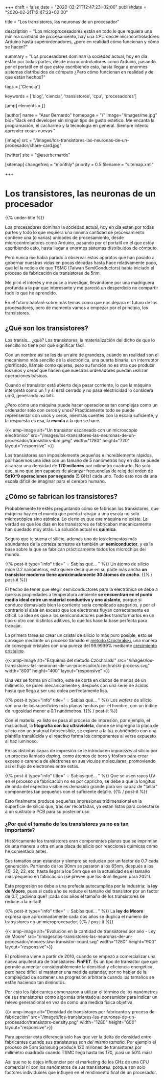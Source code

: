 +++
draft = false
date = "2020-02-21T12:47:23+02:00"
publishdate = "2020-02-21T12:47:23+02:00"

title = "Los transistores, las neuronas de un procesador"

description = "Los microprocesadores están en todo lo que requiera una mínima cantidad de procesamiento, hay una CPU desde microcontroladores Arduino hasta superordenadores, ¿pero en realidad cómo funcionan y cómo se hacen?"

summary = "Los procesadores dominan la sociedad actual, hoy en día están por todas partes, desde microcontroladores como Arduino, pasando por el portatil en el que estoy escribiendo esto, hasta llegar a enormes sistemas distribuidos de cómputo ¿Pero cómo funcionan en realidad y de que están hechos?"

tags = ['Ciencia']

keywords = ['blog', 'ciencia', 'transistores', 'cpu', 'procesadores']

[amp]
    elements = []

[author]
    name = "Asur Bernardo"
    homepage = "/"
    image="/images/me.jpg"
    bio="Back end developer sin ningún tipo de gusto estético. Me encanta la programación, el cacharreo y la tecnología en general. Siempre intento aprender cosas nuevas."

[image]
    src = "/images/los-transistores-las-neuronas-de-un-procesador/share-card.jpg"

[twitter]
    site = "@asurbernardo"

[sitemap]
  changefreq = "monthly"
  priority = 0.5
  filename = "sitemap.xml"

+++

# Los transistores, las neuronas de un procesador

{{% under-title %}}

Los procesadores dominan la sociedad actual, hoy en día están por todas partes y todo lo que requiera una mínima cantidad de procesamiento contiene una (o varias) unidades de procesamiento, desde microcontroladores como Arduino, pasando por el portatil en el que estoy escribiendo esto, hasta llegar a enormes sistemas distribuidos de cómputo.

Pero nunca me había parado a observar estos aparatos que han pasado a gobernar nuestras vidas en pocas décadas hasta hace relativamente poco, que leí la noticia de que TSMC (Taiwan SemiConductors) había iniciado el proceso de fabricación de transistores de 5nm.

Me picó el interés y me puse a investigar, llevándome por una madriguera profunda a la par que interesante y me pareció un desperdicio no compartir todo lo que he aprendido.

En el futuro hablaré sobre más temas como que nos depara el futuro de los procesadores, pero de momento vamos a empezar por el principio, los transistores.

## ¿Qué son los transistores?

Los transis... ¿qué? Los transistores, la materialización del dicho de que lo sencillo no tiene por qué significar fácil.

Con un nombre así se les da un aire de grandeza, cuando en realidad son el mecanismo más sencillo de la electrónica, una puerta binaria, un interruptor glorificado, llámalo como quieras, pero su función no es otra que producir los unos y ceros que hacen que nuestros ordenadores puedan realizar operaciones básicas.

Cuando el transistor está abierto deja pasar corriente, lo que la máquina interpreta como un 1 y si está cerrado y no pasa electricidad lo considera un 0, generando así bits.

¿Pero cómo una máquina puede hacer operaciones tan complejas como un ordenador solo con ceros y unos? Prácticamente todo se puede reprensentar con unos y ceros, mientras cuentes con la escala suficiente, y la respuesta es esa, la **escala** a la que se hace.

{{< amp-image
    alt="Un transistor escaneado con un microscopio electrónico"
    src="/images/los-transistores-las-neuronas-de-un-procesador/transistors-ibm.jpeg"
    width="1280"
    height="720"
    layout="responsive" >}}

Los transistores son imposiblemente pequeños e increiblemente rápidos, por hacernos una idea con un tamaño de 5 nanómetros hoy en día se puede alcanzar una densidad de **170 millones** por milímetro cuadrado. No solo eso, si no que son capaces de alcanzar frecuencias de reloj del orden de **5x10^9 operaciones por segundo** (5 GHz) cada uno. Todo esto nos da una escala dificil de imaginar para el cerebro humano.

## ¿Cómo se fabrican los transistores?

Probablemente te estés preguntando cómo se fabrican los transistores, que máquina hay en el mundo que pueda trabajar a una escala no solo microscópica sino atómica. Lo cierto es que esa máquina no existe. La verdad es que los días en los transistores se fabricaban mecánicamente han quedado muy atrás. La solución actual es **química**.

Seguro que te suena el silicio, además uno de los elementos más abundantes de la corteza terrestre es también un **semiconductor**, y es la base sobre la que se fabrican prácticamente todos los microchips del mundo.

{{% post-it type="info" title=" 💡 Sabías qué... " %}}
Un átomo de silicio mide 0.2 nanómetros, esto quiere decir que en su parte más ancha **un transistor moderno tiene apróximadamente 30 átomos de ancho.**
{{% / post-it %}}

El hecho de tener que elegir semiconductores para la electrónica se debe a que sus propiedades a temperatura ambiente **se encuentran en el punto medio ideal entre un material conductivo y uno aislante**, porque si conduce demasiado bien la corriente sería complicado apagarlos, y por el contrario si aisla en exceso que los electrones fluyan correctamente es difícil. La idea es que a los semiconductores puedes transformarlos en un tipo u otro con distintos aditivos, lo que los hace la base perfecta para trabajar.

La primera tarea es crear un cristal de silicio lo más puro posible, esto se consigue mediante un proceso llamado el [método Czochralski](https://en.wikipedia.org/wiki/Czochralski_method), una manera de conseguir cristales con una pureza del 99.9999% mediante [crecimiento cristalino](https://en.wikipedia.org/wiki/Crystal_growth).

{{< amp-image
    alt="Esquema del método Czochralski"
    src="/images/los-transistores-las-neuronas-de-un-procesador/czochralski-process.svg"
    width="800"
    height="400"
    layout="responsive" >}}

Una vez se forma un cilindro, este se corta en discos de menos de un milímetro, se pulen mecánicamente y después con una serie de ácidos hasta que llega a ser una oblea perfectamente lisa.

{{% post-it type="info" title=" 💡 Sabías qué... " %}}
Los *wafers* de silicio son una de las superficies más planas hechas por el hombre, con un índice de rugosidad menor a 0.1 nanómetros.
{{% / post-it %}}

Con el material ya listo se pasa al proceso de impresión, por ejemplo, el más actual, la **litografía con luz ultravioleta**, donde se impregna la placa de silicio con un material fotosensible, se expone a la luz cubriéndolo con una plantilla translúcida y el reactivo forma los componentes al verse expuesto al haz luminoso.

En las distintas capas de impresión se le introducen *impurezas* al silicio por un proceso llamado *doping*, como átomos de boro y fósforo para crear exceso o carencia de electrones en sus vículos moleculares, promoviendo así el flujo de electrones entre estas.

{{% post-it type="info" title=" 💡 Sabías qué... " %}}
Que se usen rayos UV en el proceso de fabricación no es por capricho, se debe a que la longitud de onda del espectro visible es demasido grande para ser capaz de "tallar" componentes tan pequeños con el suficiente detalle.
{{% / post-it %}}

Esto finalmente produce pequeñas impresiones tridimensional en la superficie de silicio que, tras ser recortadas, ya están listas para conectarse a un sustrato o PCB para su posterior uso.

### ¿Por qué el tamaño de los transistores ya no es tan importante?

Históricamente los transistores eran componentes planos que se imprimian de una manera u otra en una placa de silicio por reacciones químicas como he comentado antes.

Sus tamaños eran estandar y siempre se reducian por un factor de 0.7 cada generación. Partiendo de los 90nm se pasaron a los 65nm, después a los 45, 32, 22, etc, hasta llegar a los 5nm que en la actualidad es el tamaño más pequeño en fabricación (se prevee que los 3nm lleguen para 2021).

Esta progresión se debe a una profecía autocumplida por la industria: la **ley de Moore**, pues si cada año se reduce el tamaño del transistor por un factor de 0.7, ¿adivina que? ¡cada dos años el tamaño de los transistores se reduce a la mitad!

{{% post-it type="info" title=" 💡 Sabías qué... " %}}
La **ley de Moore** expresa que aproximadamente cada dos años se duplica el número de transistores en un microprocesador.
{{% / post-it %}}

{{< amp-image
    alt="Evolución en la cantidad de transistores por año - Ley de Moore"
    src="/images/los-transistores-las-neuronas-de-un-procesador/moores-law-transistor-count.svg"
    width="1280"
    height="900"
    layout="responsive">}}

El problema viene a partir de 2010, cuando se empezó a comercializar una nueva arquitectura de transistores: **FinFET**. Es un tipo de transistor que que permite aumentar considerablemente la densidad y eficiencia energética, pero hace dificil el mantener una medida estandar, por no hablar de la complejidad de sostener una progresión arbitraria cuando los tamaños se están haciendo tan diminutos.

Por esto los fabricantes comenzaron a utilizar el término de los nanómetros de sus transistores como algo más orientado al consumidor para indicar un relevo generacional en vez de como una medida física objetiva.

{{< amp-image
    alt="Densidad de transistores por fabricante y proceso de fabricación"
    src="/images/los-transistores-las-neuronas-de-un-procesador/transistors-density.png"
    width="1280"
    height="600"
    layout="responsive">}}

Para apreciar esta diferencia solo hay que ver la delta de densidad entre fabricantes cuando sus transistores son *del mismo tamaño*. Por ejemplo el proceso de 5nm Samsung produce 120 millones de transistores por milímetro cuadrado cuando TSMC llega hasta los 170, ¡casi un 50% más!

Así que no te dejes influenciar por el marketing de los GHz de una CPU comercial ni con los nanómetros de sus transistores, porque son solo factores individuales que influyen en el rendimiento final de un procesador.